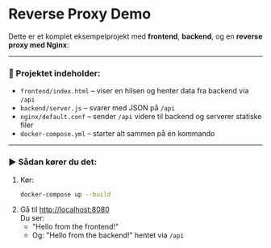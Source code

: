# Reverse Proxy Demo

Dette er et komplet eksempelprojekt med **frontend**, **backend**, og en **reverse proxy med Nginx**:

---

### 🧱 Projektet indeholder:
- `frontend/index.html` – viser en hilsen og henter data fra backend via `/api`
- `backend/server.js` – svarer med JSON på `/api`
- `nginx/default.conf` – sender `/api` videre til backend og serverer statiske filer
- `docker-compose.yml` – starter alt sammen på én kommando

---

### ▶️ Sådan kører du det:

1. Kør:
   ```bash
   docker-compose up --build
   ```
3. Gå til [http://localhost:8080](http://localhost:8080)  
   Du ser:
   - "Hello from the frontend!"
   - Og: "Hello from the backend!" hentet via `/api`
